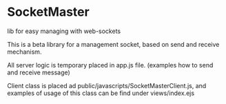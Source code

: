 # SocketMaster
lib for easy managing with web-sockets

This is a beta library for a management socket, based on send and receive mechanism.

All server logic is temporary placed in app.js file.
(examples how to send and receive message)

Client class is placed ad public/javascripts/SocketMasterClient.js,
and examples of usage of this class can be find under views/index.ejs





